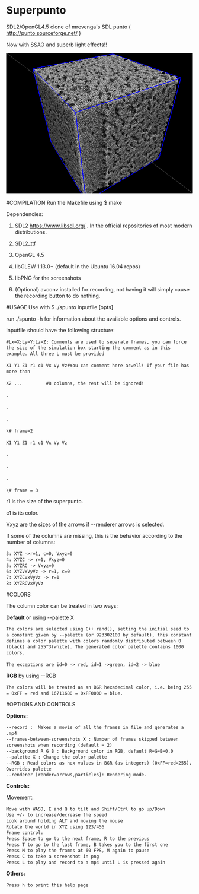 # Superpunto
SDL2/OpenGL4.5 clone of mrevenga's SDL punto ( http://punto.sourceforge.net/ )

Now with SSAO and superb light effects!!

![alt text](screenshots/shot_0.png "")

#COMPILATION
Run the Makefile using $ make


Dependencies:

1. SDL2 https://www.libsdl.org/ . In the official repositories of most modern distributions.

2. SDL2_ttf

3. OpenGL 4.5

4. libGLEW 1.13.0+ (default in the Ubuntu 16.04 repos)

5. libPNG for the screenshots

6. (Optional) avconv installed for recording, not having it will simply cause the recording button to do nothing.


#USAGE
Use with $ ./spunto inputfile [opts]

run ./spunto -h for information about the available options and controls.


inputfile should have the following structure:

	#Lx=X;Ly=Y;Lz=Z; Comments are used to separate frames, you can force the size of the simulation box starting the comment as in this example. All three L must be provided

	X1 Y1 Z1 r1 c1 Vx Vy Vz#You can comment here aswell! If your file has more than
	
	X2 ...         #8 columns, the rest will be ignored!

	.

	.

	.

	\# frame=2

	X1 Y1 Z1 r1 c1 Vx Vy Vz

	.

	.

	.

	\# frame = 3

r1 is the size of the superpunto.

c1 is its color.

Vxyz are the sizes of the arrows if --renderer arrows is selected.

If some of the columns are missing, this is the behavior according to the number of columns:

	3: XYZ ->r=1, c=0, Vxyz=0
	4: XYZC -> r=1, Vxyz=0
	5: XYZRC -> Vxyz=0
	6: XYZVxVyVz -> r=1, c=0
	7: XYZCVxVyVz -> r=1
	8: XYZRCVxVyVz

#COLORS

The column color can be treated in two ways:

**Default** or using --palette X

	The colors are selected using C++ rand(), setting the initial seed to a constant given by --palette (or 923302100 by default), this constant defines a color palette with colors randomly distributed between 0 (black) and 255^3(white). The generated color palette contains 1000 colors.

	The exceptions are id=0 -> red, id=1 ->green, id=2 -> blue


**RGB** by using --RGB

	The colors will be treated as an BGR hexadecimal color, i.e. being 255 = 0xFF = red and 16711680 = 0xFF0000 = blue.



#OPTIONS AND CONTROLS

**Options:**

	--record :  Makes a movie of all the frames in file and generates a .mp4
	--frames-between-screenshots X : Number of frames skipped between screenshots when recording (default = 2)
	--background R G B : Background color in RGB, default R=G=B=0.0
	--palette X : Change the color palette
	--RGB : Read colors as hex values in BGR (as integers) (0xFF=red=255). Overrides palette
	--renderer [render=arrows,particles]: Rendering mode.
	
**Controls:**
	
Movement:
	
	Move with WASD, E and Q to tilt and Shift/Ctrl to go up/Down
	Use +/- to increase/decrease the speed
	Look around holding ALT and moving the mouse
	Rotate the world in XYZ using 123/456
	Frame control:
	Press Space to go to the next frame, R to the previous
	Press T to go to the last frame, B takes you to the first one
	Press M to play the frames at 60 FPS, M again to pause
	Press C to take a screenshot in png
	Press L to play and record to a mp4 until L is pressed again
	
**Others:**

	Press h to print this help page
	



